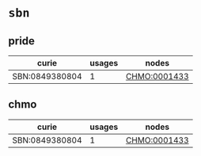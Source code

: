 # `sbn`

## pride

| curie          |   usages | nodes                                                       |
|----------------|----------|-------------------------------------------------------------|
| SBN:0849380804 |        1 | [CHMO:0001433](http://purl.obolibrary.org/obo/CHMO_0001433) |

## chmo

| curie          |   usages | nodes                                                       |
|----------------|----------|-------------------------------------------------------------|
| SBN:0849380804 |        1 | [CHMO:0001433](http://purl.obolibrary.org/obo/CHMO_0001433) |

